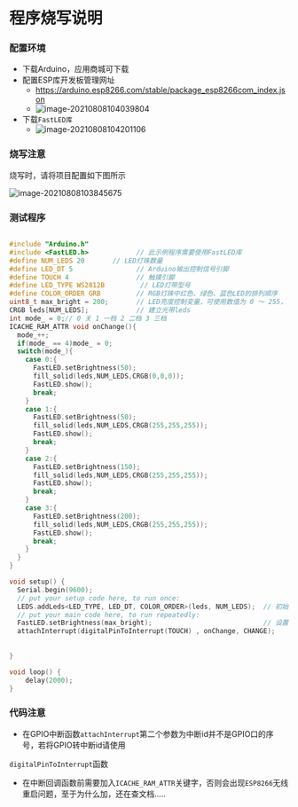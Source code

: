 # 程序烧写说明

### 配置环境

- 下载Arduino，应用商城可下载
- 配置ESP库开发板管理网址
  - https://arduino.esp8266.com/stable/package_esp8266com_index.json
  - ![image-20210808104039804](https://i.loli.net/2021/08/08/6jVqAi1goCIEbwG.png)
- 下载`FastLED库`
  - ![image-20210808104201106](https://i.loli.net/2021/08/08/RKSjyvJODVZg6sq.png)

### 烧写注意

烧写时，请将项目配置如下图所示

![image-20210808103845675](https://i.loli.net/2021/08/08/lPtzhT358IJmE1j.png)

### 测试程序

```c

#include "Arduino.h"
#include <FastLED.h>            // 此示例程序需要使用FastLED库
#define NUM_LEDS 20       // LED灯珠数量
#define LED_DT 5                // Arduino输出控制信号引脚
#define TOUCH 4                 // 触摸引脚
#define LED_TYPE WS2812B         // LED灯带型号
#define COLOR_ORDER GRB         // RGB灯珠中红色、绿色、蓝色LED的排列顺序
uint8_t max_bright = 200;       // LED亮度控制变量，可使用数值为 0 ～ 255， 数值越大则光带亮度越高
CRGB leds[NUM_LEDS];            // 建立光带leds
int mode_ = 0;// 0 关 1 一档 2 二档 3 三档
ICACHE_RAM_ATTR void onChange(){
  mode_++;
  if(mode_ == 4)mode_ = 0;
  switch(mode_){
    case 0:{
      FastLED.setBrightness(50);
      fill_solid(leds,NUM_LEDS,CRGB(0,0,0));
      FastLED.show();
      break;
    }
    case 1:{
      FastLED.setBrightness(50);
      fill_solid(leds,NUM_LEDS,CRGB(255,255,255));
      FastLED.show();
      break;
    }
    case 2:{
      FastLED.setBrightness(150);
      fill_solid(leds,NUM_LEDS,CRGB(255,255,255));
      FastLED.show();
      break;
    }
    case 3:{
      FastLED.setBrightness(200);
      fill_solid(leds,NUM_LEDS,CRGB(255,255,255));
      FastLED.show();
      break;
    }
  }
}

void setup() {
  Serial.begin(9600);
  // put your setup code here, to run once:
  LEDS.addLeds<LED_TYPE, LED_DT, COLOR_ORDER>(leds, NUM_LEDS);  // 初始化光带
  // put your main code here, to run repeatedly:
  FastLED.setBrightness(max_bright);                            // 设置光带亮度
  attachInterrupt(digitalPinToInterrupt(TOUCH) , onChange, CHANGE);
  
  
}

void loop() {
	delay(2000);
}
```

### 代码注意

- 在GPIO中断函数`attachInterrupt`第二个参数为中断id并不是GPIO口的序号，若将GPIO转中断id请使用

`digitalPinToInterrupt`函数

- 在中断回调函数前需要加入`ICACHE_RAM_ATTR`关键字，否则会出现`ESP8266`无线重启问题，至于为什么加，还在查文档.....


